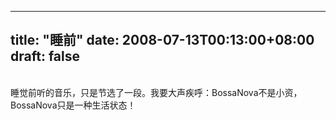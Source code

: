 
---
title: "睡前"
date: 2008-07-13T00:13:00+08:00
draft: false
---


<br>睡觉前听的音乐，只是节选了一段。我要大声疾呼：BossaNova不是小资，BossaNova只是一种生活状态！
<br> 

